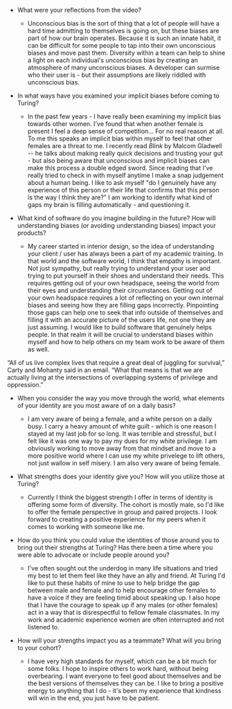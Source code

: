* What were your reflections from the video?
    * Unconscious bias is the sort of thing that a lot of people will have a hard time admitting to themselves is going on, but these biases are part of how our brain operates. Because it is such an innate habit, it can be difficult for some people to tap into their own unconscious biases and move past them. Diversity within a team can help to shine a light on each individual's unconscious bias by creating an atmosphere of many unconscious biases. A developer can surmise who their user is - but their assumptions are likely riddled with unconscious bias.

* In what ways have you examined your implicit biases before coming to Turing?
    * In the past few years - I have really been examining my implicit bias towards other women. I've found that when another female is present I feel a deep sense of competition... For no real reason at all. To me this speaks an implicit bias within myself to feel that other females are a threat to me. I recently read *Blink* by Malcom Gladwell -- he talks about making really quick decisions and trusting your gut - but also being aware that unconscious and implicit biases can make this process a double edged sword. Since reading that I've really tried to check in with myself anytime I make a snap judgement about a human being. I like to ask myself "do I genuinely have any experience of this person or their life that confirms that this person is the way I think they are?" I am working to identify what kind of gaps my brain is filling automatically - and questioning it.

* What kind of software do you imagine building in the future? How will understanding biases (or avoiding understanding biases) impact your products?
    * My career started in interior design, so the idea of understanding your client / user has always been a part of my academic training. In that world and the software world, I think that empathy is important. Not just sympathy, but really trying to understand your user and trying to put yourself in their shoes and understand their needs. This requires getting out of your own headspace, seeing the world from their eyes and understanding their circumstances. Getting out of your own headspace requires a lot of reflecting on your own internal biases and seeing how they are filling gaps incorrectly. Pinpointing those gaps can help one to seek that info outside of themselves and filling it with an accurate picture of the users life, not one they are just assuming. I would like to build software that genuinely helps people. In that realm it will be crucial to understand biases within myself and how to help others on my team work to be aware of them as well.


“All of us live complex lives that require a great deal of juggling for survival,” Carty and Mohanty said in an email. “What that means is that we are actually living at the intersections of overlapping systems of privilege and oppression.”

* When you consider the way you move through the world, what elements of your identity are you most aware of on a daily basis?
    * I am very aware of being a female, and a white person on a daily busy. I carry a heavy amount of white guilt - which is one reason I stayed at my last job for so long. It was terrible and stressful, but I felt like it was one way to pay my dues for my white privilege. I am obviously working to move away from that mindset and move to a more positive world where I can use my white privelege to lift others, not just wallow in self misery. I am also very aware of being female.

* What strengths does your identity give you? How will you utilize those at Turing?
    * Currently I think the biggest strength I offer in terms of identity is offering some form of diversity. The cohort is mostly male, so I'd like to offer the female perspective in group and paired projects. I look forward to creating a positive experience for my peers when it comes to working with someone like me.

* How do you think you could value the identities of those around you to bring out their strengths at Turing? Has there been a time where you were able to advocate or include people around you?
    * I've often sought out the underdog in many life situations and tried my best to let them feel like they have an ally and friend. At Turing I'd like to put these habits of mine to use to help bridge the gap between male and female and to help encourage other females to have a voice if they are feeling timid about speaking up. I also hope that I have the courage to speak up if any males (or other females) act in a way that is disrespectful to fellow female classmates. In my work and academic experience women are often interrupted and not listened to.

* How will your strengths impact you as a teammate? What will you bring to your cohort?
    * I have very high standards for myself, which can be a bit much for some folks. I hope to inspire others to work hard, without being overbearing. I want everyone to feel good about themselves and be the best versions of themselves they can be. I like to bring a positive energy to anything that I do - it's been my experience that kindness will win in the end, you just have to be patient.
